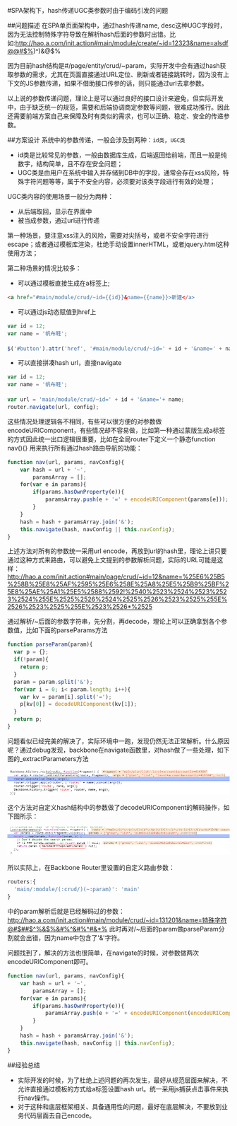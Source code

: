 #SPA架构下，hash传递UGC类参数时由于编码引发的问题

##问题描述
在SPA单页面架构中，通过hash传递name, desc这种UGC字段时，因为无法控制特殊字符导致在解析hash后面的参数时出错。比如:http://hao.a.com/init.action#main/module/create/~id=12323&name=alsdf@@#$%)^)&@$%
 
因为目前hash结构是#/page/entity/crud/~param，实际开发中会有通过hash获取参数的需求，尤其在页面直接通过URL定位、刷新或者链接跳转时，因为没有上下文的JS参数传递，如果不借助接口传参的话，则只能通过url去拿参数。
 
以上说的参数传递问题，理论上是可以通过良好的接口设计来避免，但实际开发中，由于缺乏统一的规范，需要和后端协调商定参数等问题，很难成功推行。因此还需要前端方案自己来保障及时有类似的需求，也可以正确、稳定、安全的传递参数。

##方案设计
系统中的参数传递，一般会涉及到两种：`id类`，`UGC类`
- id类是比较常见的参数，一般由数据库生成，后端返回给前端，而且一般是纯数字，结构简单，且不存在安全问题；
- UGC类是由用户在系统中输入并存储到DB中的字段，通常会存在xss风险，特殊字符问题等等，属于不安全内容，必须要对该类字段进行有效的处理；
 
UGC类内容的使用场景一般分为两种：
- 从后端取回，显示在界面中
- 被当成参数，通过url进行传递

第一种场景，要注意xss注入的风险，需要对尖括号，或者不安全字符进行escape；或者通过模板库渲染，杜绝手动设置innerHTML，或者jquery.html这种使用方法；

第二种场景的情况比较多：
* 可以通过模板直接生成在a标签上;

```html
<a href="#main/module/crud/~id={{id}}&name={{name}}>新建</a>
```
* 可以通过js动态赋值到href上

```javascript
var id = 12;
var name = '帆布鞋';

$('#button').attr('href', '#main/module/crud/~id=' + id + '&name=' + name);
```

* 可以直接拼凑hash url，直接navigate
```javascript
var id = 12;
var name = '帆布鞋';

var url = 'main/module/crud/~id=' + id + '&name='+ name;
router.navigate(url, config);
```
这些情况处理逻辑各不相同，有些可以很方便的对参数做encodeURIComponent，有些情况却不容易做，比如第一种通过蒙版生成a标签的方式因此统一出口逻辑很重要，比如在全局router下定义一个静态function nav(){} 用来执行所有通过hash路由导航的功能：

```javascript
function nav(url, params, navConfig){
	var hash = url + '~',
	    paramsArray = [];
	for(var e in params){
		if(params.hasOwnProperty(e)){
			paramsArray.push(e + '=' + encodeURIComponent(params[e]));
		}
	}
	hash = hash + paramsArray.join('&');
	this.navigate(hash, navConfig || this.navConfig);	
}
```

上述方法对所有的参数统一采用url encode，再放到url的hash里，理论上讲只要通过这种方式来路由，可以避免上文提到的参数解析问题，实际的URL可能是这样：
http://hao.a.com/init.action#main/page/crud/~id=12&name=%25E6%25B5%258B%25E8%25AF%2595%25E6%258E%25A8%25E5%25B9%25BF%25E8%25AE%25A1%25E5%2588%2592!%2540%2523%2524%2523%2523%2524%255E%2525%2526%2524%2525%2526%2523%2525%255E%2526%2523%2525%255E%2523%2526*%2525

通过解析/~后面的参数字符串，先分割，再decode，理论上可以正确拿到各个参数值，比如下面的parseParams方法

```javascript
function parseParam(param){
  var p = {};
  if(!param){
    return p;
  }
  param = param.split('&');
  for(var i = 0; i< param.length; i++){
    var kv = param[i].split('=');
    p[kv[0]] = decodeURIComponent(kv[1]);
  }
  return p;
}
```
问题看似已经完美的解决了，实际环境中一跑，发现仍然无法正常解析。什么原因呢？通过debug发现，backbone在navigate函数里，对hash做了一些处理，如下图的_extractParameters方法

![_extractParameters](https://github.com/shanggqm/blog/blob/master/asset/image/20150827_paper1_1.png "_extractParameters")

这个方法对自定义hash结构中的参数做了decodeURIComponent的解码操作，如下图所示：

![backbone](https://github.com/shanggqm/blog/blob/master/asset/image/20150827_paper1_2.png "backbone")

所以实际上，在Backbone Router里设置的自定义路由参数：

```javascript
routers:{
  'main/:module/(:crud/)(~:param)': 'main'
}
```

中的param解析后就是已经解码过的参数：
http://hao.a.com/init.action#main/module/crud/~id=131201&name=特殊字符@#$##$^%&$%&#%^&#%^#&*%
此时再对/~后面的param做parseParam分割就会出错，因为name中包含了'&'字符。

问题找到了，解决的方法也很简单，在navigate的时候，对参数做两次encodeURIComponent即可。

```javascript
function nav(url, params, navConfig){
	var hash = url + '~',
	    paramsArray = [];
	for(var e in params){
		if(params.hasOwnProperty(e)){
			paramsArray.push(e + '=' + encodeURIComponent(encodeURIComponent(params[e])));
		}
	}
	hash = hash + paramsArray.join('&');
	this.navigate(hash, navConfig || this.navConfig);	
}
```

##经验总结
- 实际开发的时候，为了杜绝上述问题的再次发生，最好从规范层面来解决，不允许直接通过模板的方式给a标签设置hash url。统一采用js捕获点击事件来执行nav操作。
- 对于这种和底层框架相关、具备通用性的问题，最好在底层解决，不要放到业务代码层面去自己encode。
